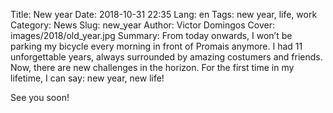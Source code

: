 Title: New year
Date: 2018-10-31 22:35
Lang: en
Tags: new year, life, work
Category: News
Slug: new_year
Author: Victor Domingos
Cover: images/2018/old_year.jpg
Summary: From today onwards, I won’t be parking my bicycle every morning in front of Promais anymore. I had 11 unforgettable years, always surrounded by amazing costumers and friends. Now, there are new challenges in the horizon. For the first time in my lifetime, I can say: new year, new life!

See you soon!